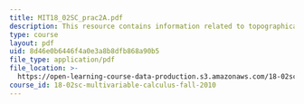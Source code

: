 ```yaml
---
title: MIT18_02SC_prac2A.pdf
description: This resource contains information related to topographical map.
type: course
layout: pdf
uid: 8d46e0b6446f4a0e3a8b8dfb868a90b5
file_type: application/pdf
file_location: >-
  https://open-learning-course-data-production.s3.amazonaws.com/18-02sc-multivariable-calculus-fall-2010/8d46e0b6446f4a0e3a8b8dfb868a90b5_MIT18_02SC_prac2A.pdf
course_id: 18-02sc-multivariable-calculus-fall-2010
---
```

